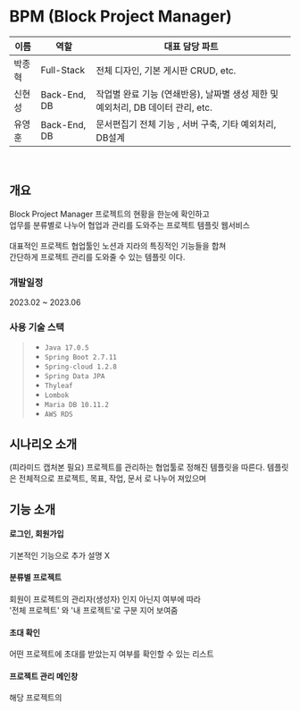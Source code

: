 # BPM (Block Project Manager)

|       이름         |     역할     |   대표 담당 파트  |
| ------------------- | -------------- | ------------------------------------- |
| 박종혁 |     Full-Stack     | 전체 디자인, 기본 게시판 CRUD, etc.|
| 신현성 |     Back-End, DB       | 작업별 완료 기능 (연쇄반응), 날짜별 생성 제한 및 예외처리, DB 데이터 관리, etc.  | 
| 유영훈 |     Back-End, DB       | 문서편집기 전체 기능 , 서버 구축, 기타 예외처리, DB설계 | 

<br>

## 개요
Block Project Manager
프로젝트의 현황을 한눈에 확인하고 <br>
업무를 분류별로 나누어 협업과 관리를 도와주는 프로젝트 템플릿 웹서비스 <br>
<br>
대표적인 프로젝트 협업툴인 노션과 지라의 특징적인 기능들을 합쳐 <br>
간단하게 프로젝트 관리를 도와줄 수 있는 템플릿 이다.<br>

### 개발일정
2023.02 ~ 2023.06 

### 사용 기술 스택
> * `Java 17.0.5`
> * `Spring Boot 2.7.11`
> * `Spring-cloud 1.2.8`
> * `Spring Data JPA`
> * `Thyleaf`
> * `Lombok`
> * `Maria DB 10.11.2`
> * `AWS RDS`


## 시나리오 소개
(피라미드 캡처본 필요)
프로젝트를 관리하는 협업툴로 정해진 템플릿을 따른다.
템플릿은 전체적으로 
프로젝트,
목표,
작업,
문서 로 나누어 져있으며
## 기능 소개

#### 로그인, 회원가입
기본적인 기능으로 추가 설명 X

#### 분류별 프로젝트 
회원이 프로젝트의 관리자(생성자) 인지 아닌지 여부에 따라 <br> 
'전체 프로젝트' 와 '내 프로젝트'로 구분 지어 보여줌 

#### 초대 확인
어떤 프로젝트에 초대를 받았는지 여부를 확인할 수 있는 리스트

#### 프로젝트 관리 메인창
해당 프로젝트의 
#### 


